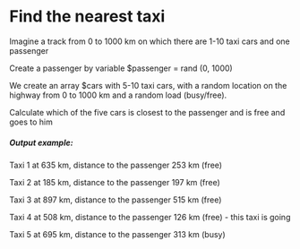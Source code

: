 # Find the nearest taxi

Imagine a track from 0 to 1000 km on which there are 1-10 taxi cars and one passenger

Create a passenger by variable $passenger = rand (0, 1000)

We create an array $cars with 5-10 taxi cars, with a random location on the highway from 0 to 1000 km and a random load (busy/free).

Calculate which of the five cars is closest to the passenger and is free and goes to him

##### Output example:

Taxi 1 at 635 km, distance to the passenger 253 km (free) 

Taxi 2 at 185 km, distance to the passenger 197 km (free) 

Taxi 3 at 897 km, distance to the passenger 515 km (free) 

Taxi 4 at 508 km, distance to the passenger 126 km (free) - this taxi is going

Taxi 5 at 695 km, distance to the passenger 313 km (busy)  

